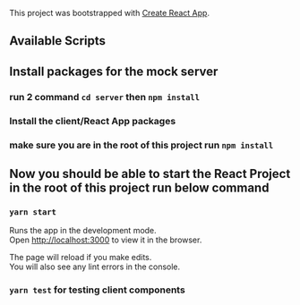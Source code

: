 This project was bootstrapped with [Create React App](https://github.com/facebook/create-react-app).

## Available Scripts


## Install packages for the mock server

### run 2 command `cd server` then `npm install`

### Install the client/React App packages 

### make sure you are in the root of this project run `npm install`

## Now you should be able to start the React Project in the root of this project run below command

### `yarn start`

Runs the app in the development mode.<br />
Open [http://localhost:3000](http://localhost:3000) to view it in the browser.

The page will reload if you make edits.<br />
You will also see any lint errors in the console.

### `yarn test` for testing client components






